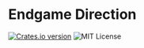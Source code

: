 # Endgame Direction

<p>
<a href="https://crates.io/crates/endgame_direction"><img src="https://img.shields.io/crates/v/endgame?style=flat-square" alt="Crates.io version" /></a>
<img src="https://img.shields.io/github/license/gawashburn/endgame_direction" alt="MIT License" />
</p>